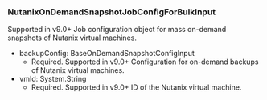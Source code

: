 ### NutanixOnDemandSnapshotJobConfigForBulkInput
Supported in v9.0+
  Job configuration object for mass on-demand snapshots of Nutanix virtual machines.

- backupConfig: BaseOnDemandSnapshotConfigInput
  - Required. Supported in v9.0+
      Configuration for on-demand backups of Nutanix virtual machines.
- vmId: System.String
  - Required. Supported in v9.0+
      ID of the Nutanix virtual machine.
